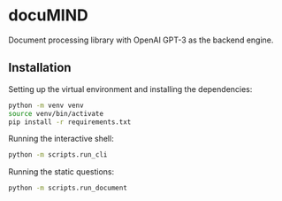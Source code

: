 # docuMIND
Document processing library with OpenAI GPT-3 as the backend engine.

## Installation
Setting up the virtual environment and installing the dependencies:
```bash
python -m venv venv
source venv/bin/activate
pip install -r requirements.txt
```

Running the interactive shell:
```bash
python -m scripts.run_cli
```

Running the static questions:
```bash
python -m scripts.run_document
```
